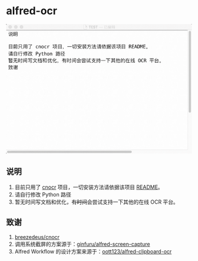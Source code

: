# alfred-ocr

![Demo](./demo.gif)

## 说明

1. 目前只用了 [cnocr](https://github.com/breezedeus/cnocr) 项目，一切安装方法请依据该项目 [README](https://github.com/breezedeus/cnocr/blob/master/README.md)。
2. 请自行修改 Python 路径
3. 暂无时间写文档和优化，~~有时间~~会尝试支持一下其他的在线 OCR 平台。

## 致谢

1. [breezedeus/cnocr](https://github.com/breezedeus/cnocr)
2. 调用系统截屏的方案源于：[ginfuru/alfred-screen-capture](https://github.com/ginfuru/alfred-screen-capture)
3. Alfred Workflow 的设计方案来源于：[oott123/alfred-clipboard-ocr](https://github.com/oott123/alfred-clipboard-ocr)
